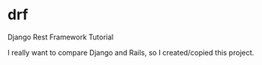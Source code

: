 # drf
Django Rest Framework Tutorial

I really want to compare Django and Rails, so I created/copied this project.
